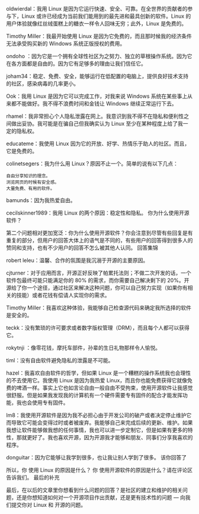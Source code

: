 oldwierdal：我用 Linux 是因为它运行快速、安全、可靠。在全世界的贡献者的参与下，Linux 或许已经成为当前我们能用到的最先进和最具创新的软件。Linux 的用户体验就像红丝绒蛋糕上的糖衣一样令人回味无穷；此外，Linux 是免费的。

Timothy Miller：我最开始使用 Linux 是因为它免费的，而且那时候我的经济条件无法承受购买新的 Windows 系统正版授权的费用。

ondoho ：因为它是一个拥有全球性社区为之努力、独立的草根操作系统。因为它在各方面都是自由的。因为它有足够多的理由让我们信任它。

joham34：稳定、免费、安全，能够运行在低配置的电脑上，提供良好技术支持的社区，感染病毒的几率更小。

Ook：我用 Linux 是因为它可以完成工作，对我来说 Windows 系统在某些事上从来都不能做好。我不得不浪费时间和金钱让 Windows 继续正常运行下去。

rhamel：我非常担心个人隐私泄露在网上。我意识到我不得不在隐私和便利性之间做出妥协。我可能是在骗自己但我确实认为 Linux 至少在某种程度上给了我一定的隐私权。

educateme：我使用 Linux 因为它的开放、好学、热情乐于助人的社区。而且，它是免费的。

colinetsegers：我为什么用 Linux？原因不止一个。简单的说有以下几点：

    自由分享知识的理念。
    浏览网页的时候有安全感。
    大量免费、有用的软件。

bamunds：因为我热爱自由。

cecilskinner1989：我用 Linux 的两个原因：稳定性和隐私。
你为什么使用开源软件？

第二个问题相对更加宽泛：你为什么使用开源软件？你会注意到尽管有些回复是有重复的部分，但用户的回答大体上的语气是不同的，有些用户的回答得到很多人的赞同和支持，也有不少用户的回答不怎么被其他人认同。
回答集锦

robert leleu：温馨、合作的氛围是我沉溺于开源的主要原因。

cjturner：对于应用而言，开源正好反映了帕累托法则；不做二次开发的话，一个软件包最终可能只能满足你的 80% 的需求，而你需要自己解决剩下的 20%。开源给了你一个途径，通过社区来解决这种问题，你可以自己努力实现（如果你有相关的技能）或者花钱有偿请人实现你的需求。

Timothy Miller：我喜欢这种体验，我能够自己检查源代码来确定我所选择的软件是安全的。

teckk：没有繁琐的许可要求或者数字版权管理（DRM），而且每个人都可以获得它。

rokytnji ：像零花钱，摩托车部件，孙辈的生日礼物那样令人愉悦。

timl：没有自由软件避免隐私的泄露是不可能。

hazel：我喜欢自由软件的哲学，但如果 Linux 是一个糟糕的操作系统我也会理性的不去使用它。我使用 Linux 是因为我热爱 Linux，而且你也能免费获得它就像免费的啤酒一样。事实上它也如言论自由一般自由不受拘束，使用开源软件让我感觉很舒服。但是如果我发现我的计算机有一个硬件需要专有固件的配合才能发挥功能，我也会使用专有固件。

lm8：我使用开源软件是因为我不必担心由于开发公司的破产或者决定停止维护它而导致它可能会变得过时或者被废弃。我能够自己来完成后续的更新、维护。如果我想让软件能够做我想的任何事情，我也可以进一步定制它，但是如果有更多的特性，那就更好了。我也喜欢开源，因为开源我才能够和朋友、同事们分享我喜欢的程序。

donguitar：因为它能够让我学到很多，也让我让别人学到了很多。
该你回答了

所以，你 使用 Linux 的原因是什么？ 你 使用开源软件的原因是什么？请在评论区告诉我们。
最后的补充

最后，在以后的文章里你想看到什么问题的回答？是社区的建立和维护的相关问题，还是你想知道如何对一个开源项目作出贡献，还是更有技术性的问题 — 向我们提交你对 Linux 和 开源的问题。
